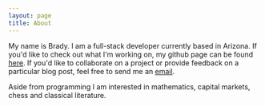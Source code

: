 ```yaml
---
layout: page
title: About
---
```

My name is Brady. I am a full-stack developer currently based in Arizona.
If you'd like to check out what I'm working on, my github page
can be found <a href="https://github.com/bstil22">here</a>. If you'd
like to collaborate on a project or provide feedback on a particular blog post, feel free to send
me an <a href="mailto:bradystilwell@outlook.com?Subject=Hello%20" target="_top">email</a>.

Aside from programming I am interested in mathematics, capital markets, chess and classical literature.

